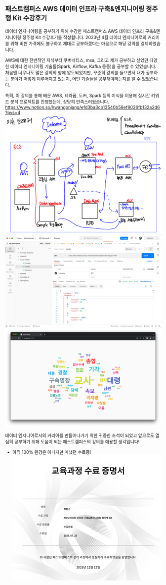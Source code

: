 ## 패스트캠퍼스 AWS 데이터 인프라 구축&엔지니어링 정주행 Kit 수강후기
데이터 엔지니어링을 공부하기 위해 수강한 패스트캠퍼스 AWS 데이터 인프라 구축&엔지니어링 정주행 Kit 수강후기를 작성합니다.
2023년 4월 데이터 엔지니어로의 커리어를 위해 비싼 가격에도 불구하고 제대로 공부하겠다는 마음으로 해당 강의를 결제하였습니다.

AWS에 대한 전반적인 지식부터 쿠버네티스, msa, 그리고 제가 공부하고 싶었던 다양한 데이터 엔지니어링 기술들(Spark, Airflow, Kafka 등등)을 공부할 수 있었습니다.
처음엔 너무나도 많은 강의의 양에 압도되었지만, 꾸준히 강의를 들으면서 내가 공부하는 분야가 어떻게 이루어지고 있는지, 어떤 기술들을 공부해야하는지를 알 수 있었습니다.

특히, 이 강의를 통해 배운 AWS, 테라폼, 도커, Spark 등의 지식을 이용해 실시간 키워드 분석 프로젝트를 진행했는데, 상당히 만족스러웠습니다.
https://www.notion.so/hwangonjang/efd3ba3cb13540b58ef8026fb132a2d6?pvs=4
![img.png](img.png)
![img_1.png](img_1.png)
![img_2.png](img_2.png)

데이터 엔지니어로서의 커리어를 만들어나가기 위한 귀중한 초석이 되었고 앞으로도 열심히 공부하기 위해 도움이 되는 패스트캠퍼스의 강의를 애용할 생각입니다!

- 아직 100% 완강은 아니지만 따냈던 수료증!
![img_3.png](img_3.png)
